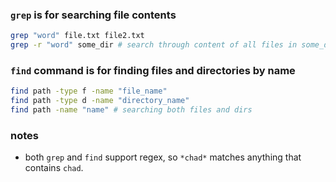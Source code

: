 ### `grep` is for searching file contents
```bash
grep "word" file.txt file2.txt
grep -r "word" some_dir # search through content of all files in some_dir and all its subdirectories
```

###  `find` command is for finding files and directories by name
```bash
find path -type f -name "file_name"
find path -type d -name "directory_name"
find path -name "name" # searching both files and dirs
```

### notes
- both `grep` and `find` support regex, so `*chad*` matches anything that contains `chad`. 